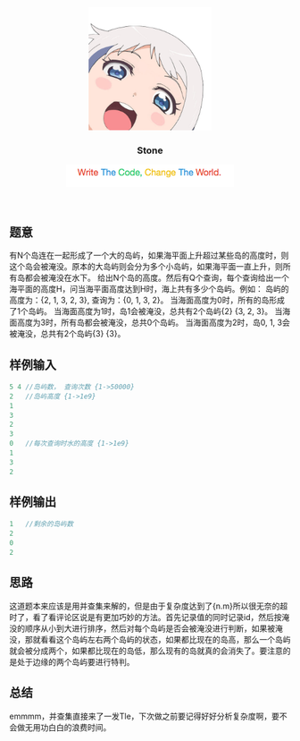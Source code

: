 <p align="center">
  <a href="http://shallweitalk.com">
    <img src="https://raw.githubusercontent.com/Haut-Stone/ACM/master/photos/me.png" width=220 height=220>
  </a>
  <h3 align="center">Stone</h3>
  <p align="center">
    <a href="http://shallweitalk.com">
      <img src="https://raw.githubusercontent.com/Haut-Stone/ACM/master/photos/CodeChangeWorld.png" width=300 height=40>
    </a>
  </p>
</p>
<br>

## 题意

有N个岛连在一起形成了一个大的岛屿，如果海平面上升超过某些岛的高度时，则这个岛会被淹没。原本的大岛屿则会分为多个小岛屿，如果海平面一直上升，则所有岛都会被淹没在水下。
给出N个岛的高度。然后有Q个查询，每个查询给出一个海平面的高度H，问当海平面高度达到H时，海上共有多少个岛屿。例如：
岛屿的高度为：{2, 1, 3, 2, 3}, 查询为：{0, 1, 3, 2}。
当海面高度为0时，所有的岛形成了1个岛屿。
当海面高度为1时，岛1会被淹没，总共有2个岛屿{2} {3, 2, 3}。
当海面高度为3时，所有岛都会被淹没，总共0个岛屿。
当海面高度为2时，岛0, 1, 3会被淹没，总共有2个岛屿{3} {3}。


## 样例输入

```cpp
5 4 //岛屿数， 查询次数 {1->50000}
2	//岛屿高度 {1->1e9}
1
3
2
3
0	//每次查询时水的高度 {1->1e9}
1
3
2
```
## 样例输出

```cpp
1	//剩余的岛屿数
2
0
2
```

## 思路

这道题本来应该是用并查集来解的，但是由于复杂度达到了{n.m}所以很无奈的超时了，看了看评论区说是有更加巧妙的方法。首先记录值的同时记录id，然后按淹没的顺序从小到大进行排序，然后对每个岛屿是否会被淹没进行判断，如果被淹没，那就看看这个岛屿左右两个岛屿的状态，如果都比现在的岛高，那么一个岛屿就会被分成两个，如果都比现在的岛低，那么现有的岛就真的会消失了。要注意的是处于边缘的两个岛屿要进行特判。

## 总结

emmmm，并查集直接来了一发Tle，下次做之前要记得好好分析复杂度啊，要不会做无用功白白的浪费时间。